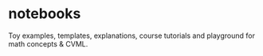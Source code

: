 # notebooks
Toy examples, templates, explanations, course tutorials and playground for math concepts & CVML.

